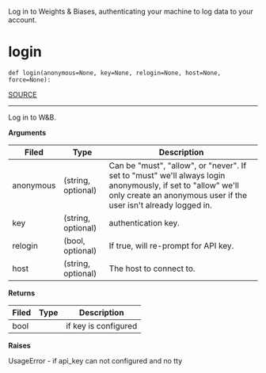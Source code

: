 Log in to Weights & Biases, authenticating your machine to log data to your
account.
# login
`def login(anonymous=None, key=None, relogin=None, host=None, force=None): `

[SOURCE](https://github.com/wandb/client/tree/master/wandb/sdk/wandb_login.py#L22-#L42)
****
    
Log in to W&B.

    
**Arguments**
    

    
| **Filed** | **Type** | **Description** |
|--|--|--|
| anonymous | (string, optional) | Can be "must", "allow", or "never". If set to "must" we'll always login anonymously, if set to "allow" we'll only create an anonymous user if the user isn't already logged in. |
| key | (string, optional) | authentication key. |
| relogin | (bool, optional) | If true, will re-prompt for API key. |
| host | (string, optional) | The host to connect to. |
**Returns**
    

    
| **Filed** | **Type** | **Description** |
|--|--|--|
| bool |  | if key is configured |
**Raises**
    
UsageError - if api_key can not configured and no tty
    
